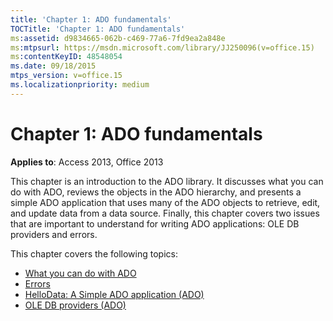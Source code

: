 ```yaml
---
title: 'Chapter 1: ADO fundamentals'
TOCTitle: 'Chapter 1: ADO fundamentals'
ms:assetid: d9834665-062b-c469-77a6-7fd9ea2a848e
ms:mtpsurl: https://msdn.microsoft.com/library/JJ250096(v=office.15)
ms:contentKeyID: 48548054
ms.date: 09/18/2015
mtps_version: v=office.15
ms.localizationpriority: medium
---
```


# Chapter 1: ADO fundamentals

**Applies to**: Access 2013, Office 2013

This chapter is an introduction to the ADO library. It discusses what you can do with ADO, reviews the objects in the ADO hierarchy, and presents a simple ADO application that uses many of the ADO objects to retrieve, edit, and update data from a data source. Finally, this chapter covers two issues that are important to understand for writing ADO applications: OLE DB providers and errors.

This chapter covers the following topics:

- [What you can do with ADO](what-you-can-do-with-ado.md)
- [Errors](errors.md)
- [HelloData: A Simple ADO application (ADO)](hellodata-a-simple-ado-application.md)
- [OLE DB providers (ADO)](ole-db-providers.md)
